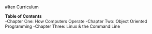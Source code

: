 #Iten Curriculum

**Table of Contents**  
-Chapter One: How Computers Operate 
-Chapter Two: Object Oriented Programming 
-Chapter Three: Linux & the Command Line 
